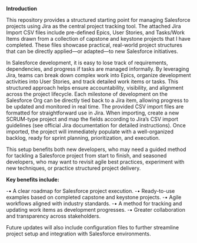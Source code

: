 
**Introduction**

This repository provides a structured starting point for managing Salesforce projects using Jira as the central project tracking tool. The attached Jira Import CSV files include pre-defined Epics, User Stories, and Tasks/Work Items drawn from a collection of capstone and keystone projects that I have completed. These files showcase practical, real-world project structures that can be directly applied—or adapted—to new Salesforce initiatives.

In Salesforce development, it is easy to lose track of requirements, dependencies, and progress if tasks are managed informally. By leveraging Jira, teams can break down complex work into Epics, organize development activities into User Stories, and track detailed work items or tasks. This structured approach helps ensure accountability, visibility, and alignment across the project lifecycle. Each milestone of development on the Salesforce Org can be directly tied back to a Jira item, allowing progress to be updated and monitored in real time.
The provided CSV import files are formatted for straightforward use in Jira. When importing, create a new SCRUM-type project and map the fields according to Jira’s CSV import guidelines (see official Jira documentation for detailed instructions). Once imported, the project will immediately populate with a well-organized backlog, ready for sprint planning, prioritization, and execution.

This setup benefits both new developers, who may need a guided method for tackling a Salesforce project from start to finish, and seasoned developers, who may want to revisit agile best practices, experiment with new techniques, or practice structured project delivery.

**Key benefits include:**

-•	A clear roadmap for Salesforce project execution.
-•	Ready-to-use examples based on completed capstone and keystone projects.
-•	Agile workflows aligned with industry standards.
-•	A method for tracking and updating work items as development progresses.
-•	Greater collaboration and transparency across stakeholders.

Future updates will also include configuration files to further streamline project setup and integration with Salesforce environments.


